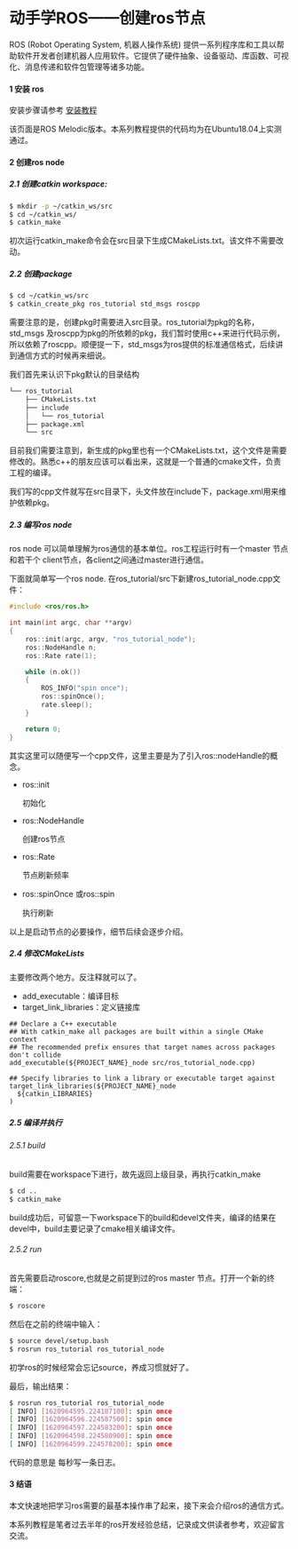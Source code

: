 # 动手学ROS——创建ros节点

ROS (Robot Operating System, 机器人操作系统) 提供一系列程序库和工具以帮助软件开发者创建机器人应用软件。它提供了硬件抽象、设备驱动、库函数、可视化、消息传递和软件包管理等诸多功能。

#### 1  安装 ros 

安装步骤请参考 [安装教程](http://wiki.ros.org/melodic/Installation/Ubuntu)

该页面是ROS Melodic版本。本系列教程提供的代码均为在Ubuntu18.04上实测通过。

#### 2 创建ros node

##### 2.1 创建catkin workspace:

```bash
$ mkdir -p ~/catkin_ws/src
$ cd ~/catkin_ws/
$ catkin_make
```

初次运行catkin_make命令会在src目录下生成CMakeLists.txt。该文件不需要改动。

##### 2.2 创建package

```bash
$ cd ~/catkin_ws/src
$ catkin_create_pkg ros_tutorial std_msgs roscpp
```

需要注意的是，创建pkg时需要进入src目录。ros_tutorial为pkg的名称，std_msgs 及roscpp为pkg的所依赖的pkg，我们暂时使用c++来进行代码示例，所以依赖了roscpp。顺便提一下，std_msgs为ros提供的标准通信格式，后续讲到通信方式的时候再来细说。

我们首先来认识下pkg默认的目录结构

```bash
└── ros_tutorial
    ├── CMakeLists.txt
    ├── include
    │   └── ros_tutorial
    ├── package.xml
    └── src
```

目前我们需要注意到，新生成的pkg里也有一个CMakeLists.txt，这个文件是需要修改的。熟悉c++的朋友应该可以看出来，这就是一个普通的cmake文件，负责工程的编译。

我们写的cpp文件就写在src目录下，头文件放在include下，package.xml用来维护依赖pkg。

##### 2.3 编写ros node

ros node 可以简单理解为ros通信的基本单位。ros工程运行时有一个master 节点和若干个 client节点，各client之间通过master进行通信。

下面就简单写一个ros node. 在ros_tutorial/src下新建ros_tutorial_node.cpp文件：

```c++
#include <ros/ros.h>

int main(int argc, char **argv)
{
    ros::init(argc, argv, "ros_tutorial_node");
    ros::NodeHandle n;
    ros::Rate rate(1);

    while (n.ok())
    {
        ROS_INFO("spin once");
        ros::spinOnce();
        rate.sleep();
    }

    return 0;
}
```

其实这里可以随便写一个cpp文件，这里主要是为了引入ros::nodeHandle的概念。

- ros::init

  初始化

- ros::NodeHandle

  创建ros节点

- ros::Rate

  节点刷新频率

- ros::spinOnce 或ros::spin

  执行刷新

以上是启动节点的必要操作，细节后续会逐步介绍。

##### 2.4 修改CMakeLists

主要修改两个地方。反注释就可以了。

- add_executable：编译目标
- target_link_libraries：定义链接库

```cmak
## Declare a C++ executable
## With catkin_make all packages are built within a single CMake context
## The recommended prefix ensures that target names across packages don't collide
add_executable(${PROJECT_NAME}_node src/ros_tutorial_node.cpp)

## Specify libraries to link a library or executable target against
target_link_libraries(${PROJECT_NAME}_node
  ${catkin_LIBRARIES}
)
```

##### 2.5 编译并执行

###### 2.5.1 build

build需要在workspace下进行，故先返回上级目录，再执行catkin_make

```bash
$ cd ..
$ catkin_make
```

build成功后，可留意一下workspace下的build和devel文件夹，编译的结果在devel中，build主要记录了cmake相关编译文件。

###### 2.5.2 run

首先需要启动roscore,也就是之前提到过的ros master 节点。打开一个新的终端：

```bash
$ roscore
```

然后在之前的终端中输入：

```bash
$ source devel/setup.bash
$ rosrun ros_tutorial ros_tutorial_node
```

初学ros的时候经常会忘记source，养成习惯就好了。

最后，输出结果：

```bash
$ rosrun ros_tutorial ros_tutorial_node
[ INFO] [1620964595.224187100]: spin once
[ INFO] [1620964596.224587500]: spin once
[ INFO] [1620964597.224583200]: spin once
[ INFO] [1620964598.224580900]: spin once
[ INFO] [1620964599.224578200]: spin once
```

代码的意思是 每秒写一条日志。

#### 3 结语

本文快速地把学习ros需要的最基本操作串了起来，接下来会介绍ros的通信方式。

本系列教程是笔者过去半年的ros开发经验总结，记录成文供读者参考，欢迎留言交流。